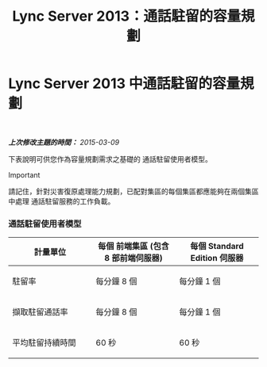 ﻿---
title: Lync Server 2013：通話駐留的容量規劃
TOCTitle: 通話駐留的容量規劃
ms:assetid: 75520310-760a-4b1b-bcc1-4d724d13f87a
ms:mtpsurl: https://technet.microsoft.com/zh-tw/library/Gg416493(v=OCS.15)
ms:contentKeyID: 49291351
ms.date: 08/10/2015
mtps_version: v=OCS.15
ms.translationtype: HT
---

# Lync Server 2013 中通話駐留的容量規劃

 

_**上次修改主題的時間：** 2015-03-09_

下表說明可供您作為容量規劃需求之基礎的 通話駐留使用者模型。

> [!IMPORTANT]  
> 請記住，針對災害復原處理能力規劃，已配對集區的每個集區都應能夠在兩個集區中處理 通話駐留服務的工作負載。



### 通話駐留使用者模型

<table>
<colgroup>
<col style="width: 33%" />
<col style="width: 33%" />
<col style="width: 33%" />
</colgroup>
<thead>
<tr class="header">
<th>計量單位</th>
<th>每個 前端集區 (包含 8 部前端伺服器)</th>
<th>每個 Standard Edition 伺服器</th>
</tr>
</thead>
<tbody>
<tr class="odd">
<td><p>駐留率</p></td>
<td><p>每分鐘 8 個</p></td>
<td><p>每分鐘 1 個</p></td>
</tr>
<tr class="even">
<td><p>擷取駐留通話率</p></td>
<td><p>每分鐘 8 個</p></td>
<td><p>每分鐘 1 個</p></td>
</tr>
<tr class="odd">
<td><p>平均駐留持續時間</p></td>
<td><p>60 秒</p></td>
<td><p>60 秒</p></td>
</tr>
</tbody>
</table>

